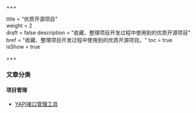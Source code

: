 +++

title = "优质开源项目"  
weight = 2  
draft = false 
description = "收藏、整理项目开发过程中使用到的优质开源项目"  
bref = "收藏、整理项目开发过程中使用到的优质开源项目。"
toc = true  
isShow = true

+++

### 文章分类

#### 项目管理
- [YAPI接口管理工具](https://www.jianshu.com/p/a97d2efb23c5)  
